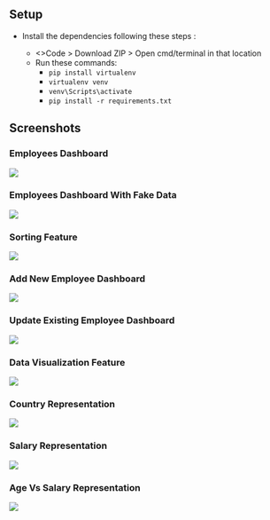 ## Setup 

- Install the dependencies following these steps : 

  - <>Code > Download ZIP > Open cmd/terminal in that location
  - Run these commands:
    - `pip install virtualenv`
    - `virtualenv venv`
    - `venv\Scripts\activate`
    - `pip install -r requirements.txt`

## Screenshots

### Employees Dashboard
![](Screenshots/EmployeesData-NoData.png)

### Employees Dashboard With Fake Data
![](Screenshots/EmployeesData-Data.png)

### Sorting Feature 
![](Screenshots/EmployeesData-Sort.png)

### Add New Employee Dashboard
![](Screenshots/AddEmployee.png)

### Update Existing Employee Dashboard
![](Screenshots/UpdateEmployee.png)

### Data Visualization Feature
![](Screenshots/DataVisualization.png)

### Country Representation
![](Screenshots/DataVisualization-Country.png)

### Salary Representation
![](Screenshots/DataVisualization-Salary.png)

### Age Vs Salary Representation
![](Screenshots/DataVisualization-AgeSalary.png)